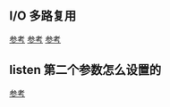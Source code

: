 ## I/O 多路复用

[参考](https://segmentfault.com/a/1190000003063859#articleHeader17)
[参考](https://blog.csdn.net/shenya1314/article/details/73691088)
[参考](https://blog.csdn.net/apacat/article/details/51375950)

## listen 第二个参数怎么设置的

[参考](https://www.cnblogs.com/yangwenxin/p/6601194.html)